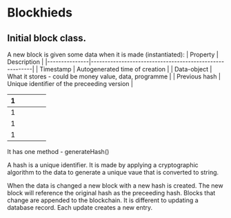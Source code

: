 # Blockhieds

## Initial block class.

A new block is given some data when it is made (instantiated):
| Property      | Description                                             |
|---------------|---------------------------------------------------------|
| Timestamp     | Autogenerated time of creation                          |
| Data-object   | What it stores - could be money value, data, programme  |
| Previous hash | Unique identifier of the preceeding version             |

| 1  |   |   |   |   |
|----|---|---|---|---|
|  1 |   |   |   |   |
|  1 |   |   |   |   |
|  1 |   |   |   |   |

It has one method - generateHash()

A hash is a unique identifier. It is made by applying a cryptographic algorithm to the data to generate a unique vaue that is converted to string.

When the data is changed a new block with a new hash is created. The new block will reference the original hash as the preceeding hash. Blocks that change are appended to the blockchain. It is different to updating a database record. Each update creates a new entry.